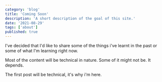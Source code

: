 ```yaml
---
category: 'blog'
title: 'Coming Soon'
description: 'A short description of the goal of this site.'
date: '2021-08-29'
tags: ['about']
published: true 
---
```


I've decided that I'd like to share some of the things i've learnt in the past or some of what I'm learning right now.

Most of the content will be technical in nature. Some of it might not be. It depends.

The first post will be technical, it's why i'm here.
